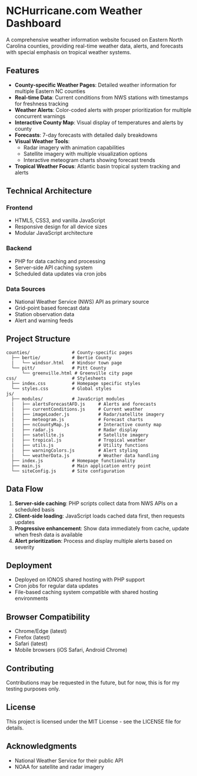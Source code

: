 <artifact identifier="nc-hurricane-readme" type="text/markdown" title="NCHurricane Weather Website README.md">
<h1>NCHurricane.com Weather Dashboard</h1>

A comprehensive weather information website focused on Eastern North Carolina counties, providing real-time weather data, alerts, and forecasts with special emphasis on tropical weather systems.

## Features

- **County-specific Weather Pages**: Detailed weather information for multiple Eastern NC counties
- **Real-time Data**: Current conditions from NWS stations with timestamps for freshness tracking
- **Weather Alerts**: Color-coded alerts with proper prioritization for multiple concurrent warnings
- **Interactive County Map**: Visual display of temperatures and alerts by county
- **Forecasts**: 7-day forecasts with detailed daily breakdowns
- **Visual Weather Tools**:
  - Radar imagery with animation capabilities
  - Satellite imagery with multiple visualization options
  - Interactive meteogram charts showing forecast trends
- **Tropical Weather Focus**: Atlantic basin tropical system tracking and alerts

## Technical Architecture

### Frontend
- HTML5, CSS3, and vanilla JavaScript
- Responsive design for all device sizes
- Modular JavaScript architecture

### Backend
- PHP for data caching and processing
- Server-side API caching system
- Scheduled data updates via cron jobs

### Data Sources
- National Weather Service (NWS) API as primary source
- Grid-point based forecast data
- Station observation data
- Alert and warning feeds

## Project Structure

```
counties/                # County-specific pages
  ├── bertie/            # Bertie County
  |   └── windsor.html   # Windsor town page
  └── pitt/              # Pitt County
      └── greenville.html # Greenville city page
css/                     # Stylesheets
  ├── index.css          # Homepage specific styles
  └── styles.css         # Global styles
js/
  ├── modules/           # JavaScript modules
  |   ├── alertsForecastAFD.js     # Alerts and forecasts
  |   ├── currentConditions.js     # Current weather
  |   ├── imageLoader.js           # Radar/satellite imagery
  |   ├── meteogram.js             # Forecast charts
  |   ├── ncCountyMap.js           # Interactive county map
  |   ├── radar.js                 # Radar display
  |   ├── satellite.js             # Satellite imagery
  |   ├── tropical.js              # Tropical weather
  |   ├── utils.js                 # Utility functions
  |   ├── warningColors.js         # Alert styling
  |   └── weatherData.js           # Weather data handling
  ├── index.js           # Homepage functionality
  ├── main.js            # Main application entry point
  └── siteConfig.js      # Site configuration
```

## Data Flow

1. **Server-side caching**: PHP scripts collect data from NWS APIs on a scheduled basis
2. **Client-side loading**: JavaScript loads cached data first, then requests updates
3. **Progressive enhancement**: Show data immediately from cache, update when fresh data is available
4. **Alert prioritization**: Process and display multiple alerts based on severity

## Deployment

- Deployed on IONOS shared hosting with PHP support
- Cron jobs for regular data updates
- File-based caching system compatible with shared hosting environments

## Browser Compatibility

- Chrome/Edge (latest)
- Firefox (latest)
- Safari (latest)
- Mobile browsers (iOS Safari, Android Chrome)

## Contributing

Contributions may be requested in the future, but for now, this is for my testing purposes only.

## License

This project is licensed under the MIT License - see the LICENSE file for details.

## Acknowledgments

- National Weather Service for their public API
- NOAA for satellite and radar imagery
</artifact>
